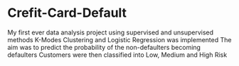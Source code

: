 # Crefit-Card-Default
My first ever data analysis project using supervised and unsupervised methods
K-Modes Clustering and Logistic Regression was implemented
The aim was to predict the probability of the non-defaulters becoming defaulters
Customers were then classified into Low, Medium and High Risk
